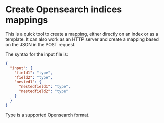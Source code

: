 # Create Opensearch indices mappings

This is a quick tool to create a mapping, either directly on an index or as a template. It can also
work as an HTTP server and create a mapping based on the JSON in the POST request.

The syntax for the input file is:

```json
{
  "input": {
    "field1": "type",
    "field2": "type",
    "nested1": {
      "nestedfield1": "type",
      "nestedfield2": "type"
    }
  }
}
```

Type is a supported Opensearch format.